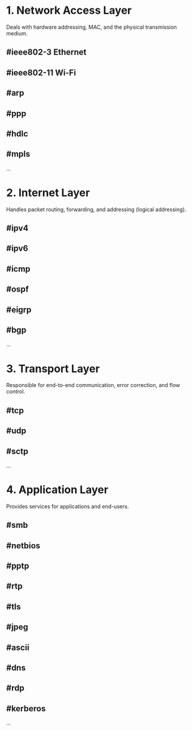 # 1. Network Access Layer
Deals with hardware addressing, MAC, and the physical transmission medium.
## #ieee802-3 Ethernet
## #ieee802-11 Wi-Fi

## #arp
## #ppp 
## #hdlc
## #mpls
...
# 2. Internet Layer
Handles packet routing, forwarding, and addressing (logical addressing).
## #ipv4
## #ipv6
## #icmp
## #ospf
## #eigrp
## #bgp
...
# 3. Transport Layer
Responsible for end-to-end communication, error correction, and flow control.
## #tcp
## #udp
## #sctp
...
# 4. Application Layer
Provides services for applications and end-users.
## #smb
## #netbios
## #pptp 
## #rtp

## #tls
## #jpeg
## #ascii 
## #dns
## #rdp 
## #kerberos
...
